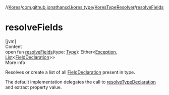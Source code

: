 //[Kores](../../index.md)/[com.github.jonathanxd.kores.type](../index.md)/[KoresTypeResolver](index.md)/[resolveFields](resolve-fields.md)



# resolveFields  
[jvm]  
Content  
open fun [resolveFields](resolve-fields.md)(type: [Type](https://docs.oracle.com/javase/8/docs/api/java/lang/reflect/Type.html)): Either<[Exception](https://kotlinlang.org/api/latest/jvm/stdlib/kotlin/-exception/index.html), [List](https://kotlinlang.org/api/latest/jvm/stdlib/kotlin.collections/-list/index.html)<[FieldDeclaration](../../com.github.jonathanxd.kores.base/-field-declaration/index.md)>>  
More info  


Resolves or create a list of all [FieldDeclaration](../../com.github.jonathanxd.kores.base/-field-declaration/index.md) present in type.



The default implementation delegates the call to [resolveTypeDeclaration](resolve-type-declaration.md) and extract property value.

  



